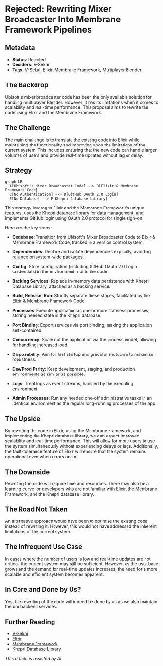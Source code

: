 # Rejected: Rewriting Mixer Broadcaster Into Membrane Framework Pipelines

## Metadata

- **Status**: Rejected
- **Deciders**: V-Sekai
- **Tags**: V-Sekai, Elixir, Membrane Framework, Multiplayer Blender

## The Backdrop

Ubisoft's mixer broadcaster code has been the only available solution for handling multiplayer Blender. However, it has its limitations when it comes to scalability and real-time performance. This proposal aims to rewrite the code using Elixir and the Membrane Framework.

## The Challenge

The main challenge is to translate the existing code into Elixir while maintaining the functionality and improving upon the limitations of the current system. This includes ensuring that the new code can handle larger volumes of users and provide real-time updates without lag or delay.

## Strategy

```mermaid
graph LR
  A[Ubisoft's Mixer Broadcaster Code] --> B[Elixir & Membrane Framework Code]
  C[No Authentication] --> D[GitHub OAuth 2.0 Login]
  E[No Database] --> F[Khepri Database Library]
```

This strategy leverages Elixir and the Membrane Framework's unique features, uses the Khepri database library for data management, and implements GitHub login using OAuth 2.0 protocol for single sign-on.

Here are the key steps:

- **Codebase**: Transition from Ubisoft's Mixer Broadcaster Code to Elixir & Membrane Framework Code, tracked in a version control system.
- **Dependencies**: Declare and isolate dependencies explicitly, avoiding reliance on system-wide packages.

- **Config**: Store configuration (including GitHub OAuth 2.0 Login credentials) in the environment, not in the code.

- **Backing Services**: Replace in-memory data persistence with Khepri Database Library, attached as a backing service.

- **Build, Release, Run**: Strictly separate these stages, facilitated by the Elixir & Membrane Framework Code.

- **Processes**: Execute application as one or more stateless processes, storing needed state in the Khepri database.

- **Port Binding**: Export services via port binding, making the application self-contained.

- **Concurrency**: Scale out the application via the process model, allowing for handling increased load.

- **Disposability**: Aim for fast startup and graceful shutdown to maximize robustness.

- **Dev/Prod Parity**: Keep development, staging, and production environments as similar as possible.

- **Logs**: Treat logs as event streams, handled by the executing environment.

- **Admin Processes**: Run any needed one-off administrative tasks in an identical environment as the regular long-running processes of the app.

## The Upside

By rewriting the code in Elixir, using the Membrane Framework, and implementing the Khepri database library, we can expect improved scalability and real-time performance. This will allow for more users to use the system simultaneously without experiencing delays or lags. Additionally, the fault-tolerance feature of Elixir will ensure that the system remains operational even when errors occur.

## The Downside

Rewriting the code will require time and resources. There may also be a learning curve for developers who are not familiar with Elixir, the Membrane Framework, and the Khepri database library.

## The Road Not Taken

An alternative approach would have been to optimize the existing code instead of rewriting it. However, this would not have addressed the inherent limitations of the current system.

## The Infrequent Use Case

In cases where the number of users is low and real-time updates are not critical, the current system may still be sufficient. However, as the user base grows and the demand for real-time updates increases, the need for a more scalable and efficient system becomes apparent.

## In Core and Done by Us?

Yes, the rewriting of the code will indeed be done by us as we also maintain the uro backend services.

## Further Reading

- [V-Sekai](https://v-sekai.org/)
- [Elixir](https://elixir-lang.org/)
- [Membrane Framework](https://www.membraneframework.org/)
- [Khepri Database Library](https://hex.pm/packages/khepri)

_This article is assisted by AI._
